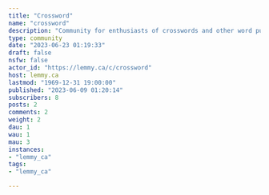 ```yaml
---
title: "Crossword" 
name: "crossword"
description: "Community for enthusiasts of crosswords and other word puzzles"
type: community
date: "2023-06-23 01:19:33"
draft: false
nsfw: false
actor_id: "https://lemmy.ca/c/crossword"
host: lemmy.ca
lastmod: "1969-12-31 19:00:00"
published: "2023-06-09 01:20:14"
subscribers: 8
posts: 2
comments: 2
weight: 2
dau: 1
wau: 1
mau: 3
instances:
- "lemmy_ca"
tags: 
- "lemmy_ca"

---
```

